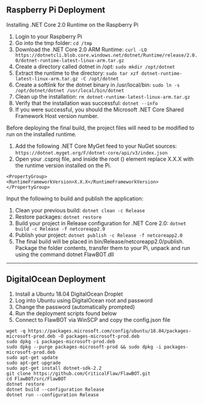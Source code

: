 ## Raspberry Pi Deployment

Installing .NET Core 2.0 Runtime on the Raspberry Pi

1. Login to your Raspberry Pi
2. Go into the tmp folder: `cd /tmp`
3. Download the .NET Core 2.0 ARM Runtime: `curl -LO https://dotnetcli.blob.core.windows.net/dotnet/Runtime/release/2.0.0/dotnet-runtime-latest-linux-arm.tar.gz`
4. Create a directory called dotnet in /opt: `sudo mkdir /opt/dotnet`
5. Extract the runtime to the directory: `sudo tar xzf dotnet-runtime-latest-linux-arm.tar.gz -C /opt/dotnet`
6. Create a softlink for the dotnet binary in /usr/local/bin: `sudo ln -s /opt/dotnet/dotnet /usr/local/bin/dotnet`
7. Clean up the installation: `rm dotnet-runtime-latest-linux-arm.tar.gz`
8. Verify that the installation was successful: `dotnet --info`
9. If you were successful, you should the Microsoft .NET Core Shared Framework Host version number.

Before deploying the final build, the project files will need to be modified to run on the installed runtime.

1. Add the following .NET Core MyGet feed to your NuGet sources: `https://dotnet.myget.org/F/dotnet-core/api/v3/index.json`
2. Open your .csproj file, and inside the root () element replace X.X.X with the runtime version installed on the Pi.

```
<PropertyGroup>
<RuntimeFrameworkVersion>X.X.X</RuntimeFrameworkVersion>
</PropertyGroup>
```

Input the following to build and publish the application:

1. Clean your previous build: `dotnet clean -c Release`
2. Restore packages: `dotnet restore`
3. Build your project in Release configuration for .NET Core 2.0: `dotnet build -c Release -f netcoreapp2.0`
4. Publish your project: `dotnet publish -c Release -f netcoreapp2.0`
5. The final build will be placed in bin/Release/netcoreapp2.0/publish. Package the folder contents, transfer them to your Pi, unpack and run using the command dotnet FlawBOT.dll

---

## DigitalOcean Deployment

1. Install a Ubuntu 18.04 DigitalOcean Droplet
2. Log into Ubuntu using DigitalOcean root and password
3. Change the password (automatically prompted)
4. Run the deployment scripts found below
5. Connect to FlawBOT via WinSCP and copy the config.json file

```
wget -q https://packages.microsoft.com/config/ubuntu/18.04/packages-microsoft-prod.deb -O packages-microsoft-prod.deb
sudo dpkg -i packages-microsoft-prod.deb
sudo dpkg --purge packages-microsoft-prod && sudo dpkg -i packages-microsoft-prod.deb
sudo apt-get update
sudo apt-get upgrade
sudo apt-get install dotnet-sdk-2.2
git clone https://github.com/CriticalFlaw/FlawBOT.git
cd FlawBOT/src/FlawBOT
dotnet restore
dotnet build --configuration Release
dotnet run --configuration Release
```